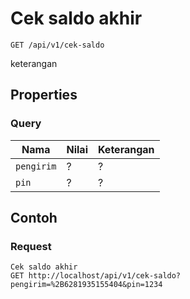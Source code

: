 # Cek saldo akhir
```http
GET /api/v1/cek-saldo
```
keterangan
## Properties
### Query
Nama  | Nilai | Keterangan
--- | --- | ---
<code>pengirim</code> | ? | ?
<code>pin</code> | ? | ?

## Contoh

### Request
```http
Cek saldo akhir
GET http://localhost/api/v1/cek-saldo?pengirim=%2B6281935155404&pin=1234
```
